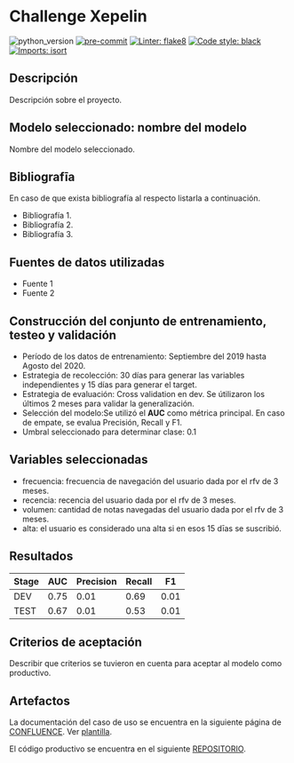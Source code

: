 # Challenge Xepelin

![python_version](https://img.shields.io/badge/python-3.11-blue)
[![pre-commit](https://img.shields.io/badge/pre--commit-enabled-brightgreen?logo=pre-commit&logoColor=white)](https://github.com/pre-commit/pre-commit)
[![Linter: flake8](https://img.shields.io/badge/linter-flake8-blue)](https://flake8.pycqa.org/en/latest/)
[![Code style: black](https://img.shields.io/badge/code%20style-black-000000.svg)](https://github.com/psf/black)
[![Imports: isort](https://img.shields.io/badge/%20imports-isort-%231674b1?style=flat&labelColor=ef8336)](https://pycqa.github.io/isort/)

## Descripción

Descripción sobre el proyecto.

## Modelo seleccionado: nombre del modelo

Nombre del modelo seleccionado.

## Bibliografīa

En caso de que exista bibliografía al respecto listarla a continuación.

- Bibliografía 1.
- Bibliografía 2.
- Bibliografía 3.

## Fuentes de datos utilizadas

- Fuente 1
- Fuente 2

## Construcción del conjunto de entrenamiento, testeo y validación

- Período de los datos de entrenamiento: Septiembre del 2019 hasta Agosto del 2020.
- Estrategia de recolección: 30 días para generar las variables independientes y 15 días para generar el target.
- Estrategia de evaluación: Cross validation en dev. Se útilizaron los últimos 2 meses para validar la generalización.
- Selección del modelo:Se utilizó el **AUC** como métrica principal. En caso de empate, se evalua Precisión, Recall y F1.
- Umbral seleccionado para determinar clase: 0.1

## Variables seleccionadas

- frecuencia: frecuencia de navegación del usuario dada por el rfv de 3 meses.
- recencia: recencia del usuario dada por el rfv de 3 meses.
- volumen: cantidad de notas navegadas del usuario dada por el rfv de 3 meses.
- alta: el usuario es considerado una alta si en esos 15 dīas se suscribió.

## Resultados

| Stage | AUC  | Precision | Recall | F1   |
| ----- | ---- | --------- | ------ | ---- |
| DEV   | 0.75 | 0.01      | 0.69   | 0.01 |
| TEST  | 0.67 | 0.01      | 0.53   | 0.01 |

## Criterios de aceptación

Describir que criterios se tuvieron en cuenta para aceptar al modelo como productivo.

## Artefactos

La documentación del caso de uso se encuentra en la siguiente página de [CONFLUENCE](LINKPAGINACUCONFLUENCE). Ver [plantilla](https://agea.atlassian.net/wiki/spaces/BIGAA/pages/258212333/Casos+de+uso).

El código productivo se encuentra en el siguiente [REPOSITORIO](INSERTARLINKREPOBITBUCKET).

